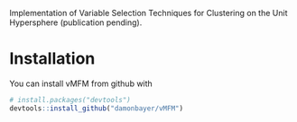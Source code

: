 Implementation of Variable Selection Techniques for Clustering on the Unit Hypersphere (publication pending).

# Installation

You can install vMFM from github with

``` r
# install.packages("devtools")
devtools::install_github("damonbayer/vMFM")
```